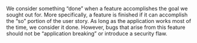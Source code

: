 We consider something “done” when a feature accomplishes the goal we sought out for. More specifically, a feature is finished if it can accomplish the “so” portion of the user story. As long as the application works most of the time, we consider it done. However, bugs that arise from this feature should not be “application breaking” or introduce a security flaw.
